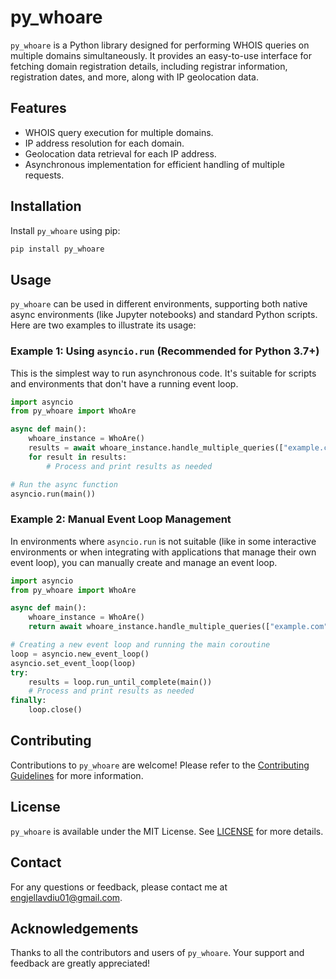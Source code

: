 # py_whoare

`py_whoare` is a Python library designed for performing WHOIS queries on multiple domains simultaneously. It provides an easy-to-use interface for fetching domain registration details, including registrar information, registration dates, and more, along with IP geolocation data.

## Features

-   WHOIS query execution for multiple domains.
-   IP address resolution for each domain.
-   Geolocation data retrieval for each IP address.
-   Asynchronous implementation for efficient handling of multiple requests.

## Installation

Install `py_whoare` using pip:

```bash
pip install py_whoare
```

## Usage

`py_whoare` can be used in different environments, supporting both native async environments (like Jupyter notebooks) and standard Python scripts. Here are two examples to illustrate its usage:

### Example 1: Using `asyncio.run` (Recommended for Python 3.7+)

This is the simplest way to run asynchronous code. It's suitable for scripts and environments that don't have a running event loop.

```python
import asyncio
from py_whoare import WhoAre

async def main():
    whoare_instance = WhoAre()
    results = await whoare_instance.handle_multiple_queries(["example.com", "example.org"])
    for result in results:
        # Process and print results as needed

# Run the async function
asyncio.run(main())
```

### Example 2: Manual Event Loop Management

In environments where `asyncio.run` is not suitable (like in some interactive environments or when integrating with applications that manage their own event loop), you can manually create and manage an event loop.

```python
import asyncio
from py_whoare import WhoAre

async def main():
    whoare_instance = WhoAre()
    return await whoare_instance.handle_multiple_queries(["example.com", "example.org"])

# Creating a new event loop and running the main coroutine
loop = asyncio.new_event_loop()
asyncio.set_event_loop(loop)
try:
    results = loop.run_until_complete(main())
    # Process and print results as needed
finally:
    loop.close()
```

## Contributing

Contributions to `py_whoare` are welcome! Please refer to the [Contributing Guidelines](CONTRIBUTING.md) for more information.

## License

`py_whoare` is available under the MIT License. See [LICENSE](LICENSE) for more details.

## Contact

For any questions or feedback, please contact me at engjellavdiu01@gmail.com.

## Acknowledgements

Thanks to all the contributors and users of `py_whoare`. Your support and feedback are greatly appreciated!

